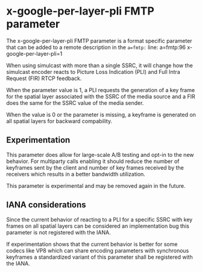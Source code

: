 # x-google-per-layer-pli FMTP parameter

The x-google-per-layer-pli FMTP parameter is a format specific parameter
that can be added to a remote description in the `a=fmtp:` line:
  a=fmtp:96 x-google-per-layer-pli=1

When using simulcast with more than a single SSRC, it will change how the
simulcast encoder reacts to Picture Loss Indication (PLI) and Full Intra
Request (FIR) RTCP feedback.

When the parameter value is 1, a PLI requests the generation of a key frame
for the spatial layer associated with the SSRC of the media source and a
FIR does the same for the SSRC value of the media sender.

When the value is 0 or the parameter is missing, a keyframe is generated
on all spatial layers for backward compability.

## Experimentation

This parameter does allow for large-scale A/B testing and opt-in to the
new behavior. For multiparty calls enabling it should reduce the number of
keyframes sent by the client and number of key frames received by the
receivers which results in a better bandwidth utilization.

This parameter is experimental and may be removed again in the future.

## IANA considerations

Since the current behavior of reacting to a PLI for a specific SSRC with
key frames on all spatial layers can be considered an implementation bug
this parameter is not registered with the IANA.

If experimentation shows that the current behavior is better for some
codecs like VP8 which can share encoding parameters with synchronous
keyframes a standardized variant of this parameter shall be registered
with the IANA.
